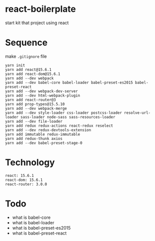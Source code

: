 # react-boilerplate
start kit that project using react 

# Sequence
make `.gitignore` file
```
yarn init
yarn add react@15.6.1
yarn add react-dom@15.6.1
yarn add --dev webpack
yarn add --dev babel-core babel-loader babel-preset-es2015 babel-preset-react
yarn add --dev webpack-dev-server
yarn add --dev html-webpack-plugin
yarn add react-router@3
yarn add prop-types@15.5.10
yarn add --dev webpack-merge
yarn add --dev style-loader css-loader postcss-loader resolve-url-loader sass-loader node-sass sass-resources-loader
yarn add --dev file-loader
yarn add redux redux-actions react-redux reselect
yarn add --dev redux-devtools-extension
yarn add immutable redux-immutable
yarn add redux-thunk axios
yarn add --dev babel-preset-stage-0
```

# Technology

```
react: 15.6.1
react-dom: 15.6.1
react-router: 3.0.0
```


# Todo
- what is babel-core
- what is babel-loader
- what is babel-preset-es2015
- what is babel-preset-react
